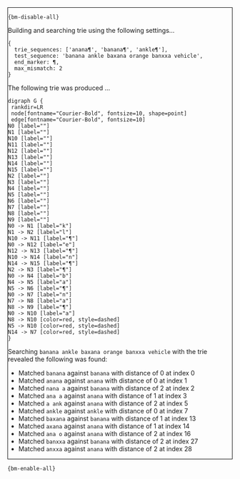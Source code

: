 <div style="border:1px solid black;">

`{bm-disable-all}`

Building and searching trie using the following settings...

```
{
  trie_sequences: ['anana¶', 'banana¶', 'ankle¶'],
  test_sequence: 'banana ankle baxana orange banxxa vehicle',
  end_marker: ¶,
  max_mismatch: 2
}

```


The following trie was produced ...

```{dot}
digraph G {
 rankdir=LR
 node[fontname="Courier-Bold", fontsize=10, shape=point]
 edge[fontname="Courier-Bold", fontsize=10]
N0 [label=""]
N1 [label=""]
N10 [label=""]
N11 [label=""]
N12 [label=""]
N13 [label=""]
N14 [label=""]
N15 [label=""]
N2 [label=""]
N3 [label=""]
N4 [label=""]
N5 [label=""]
N6 [label=""]
N7 [label=""]
N8 [label=""]
N9 [label=""]
N0 -> N1 [label="k"]
N1 -> N2 [label="l"]
N10 -> N11 [label="¶"]
N0 -> N12 [label="e"]
N12 -> N13 [label="¶"]
N10 -> N14 [label="n"]
N14 -> N15 [label="¶"]
N2 -> N3 [label="¶"]
N0 -> N4 [label="b"]
N4 -> N5 [label="a"]
N5 -> N6 [label="¶"]
N0 -> N7 [label="n"]
N7 -> N8 [label="a"]
N8 -> N9 [label="¶"]
N0 -> N10 [label="a"]
N8 -> N10 [color=red, style=dashed]
N5 -> N10 [color=red, style=dashed]
N14 -> N7 [color=red, style=dashed]
}
```

Searching `banana ankle baxana orange banxxa vehicle` with the trie revealed the following was found:

 * Matched `banana` against `banana` with distance of 0 at index 0
 * Matched `anana` against `anana` with distance of 0 at index 1
 * Matched `nana a` against `banana` with distance of 2 at index 2
 * Matched `ana a` against `anana` with distance of 1 at index 3
 * Matched `a ank` against `anana` with distance of 2 at index 5
 * Matched `ankle` against `ankle` with distance of 0 at index 7
 * Matched `baxana` against `banana` with distance of 1 at index 13
 * Matched `axana` against `anana` with distance of 1 at index 14
 * Matched `ana o` against `anana` with distance of 2 at index 16
 * Matched `banxxa` against `banana` with distance of 2 at index 27
 * Matched `anxxa` against `anana` with distance of 2 at index 28
</div>

`{bm-enable-all}`

